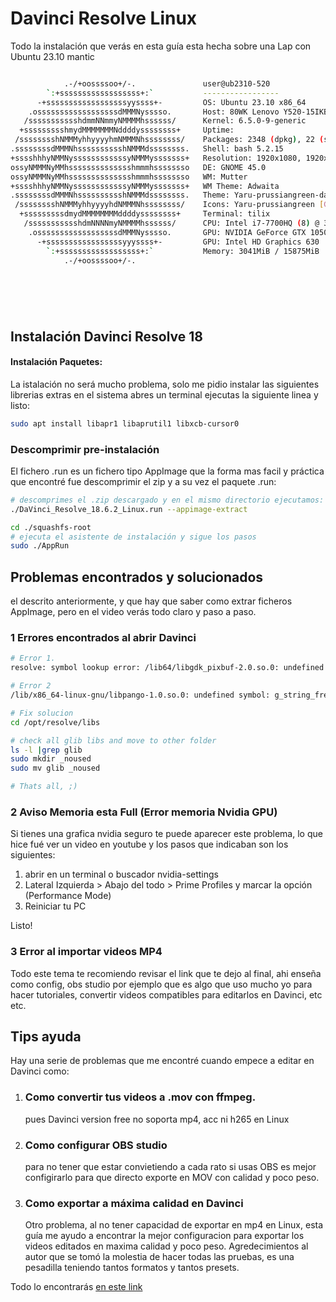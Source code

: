 # Davinci Resolve Linux

Todo la instalación que verás en esta guía esta hecha sobre una Lap con Ubuntu 23.10 mantic

```bash

            .-/+oossssoo+/-.               user@ub2310-520 
        `:+ssssssssssssssssss+:`           ----------------- 
      -+ssssssssssssssssssyyssss+-         OS: Ubuntu 23.10 x86_64 
    .ossssssssssssssssssdMMMNysssso.       Host: 80WK Lenovo Y520-15IKBN 
   /ssssssssssshdmmNNmmyNMMMMhssssss/      Kernel: 6.5.0-9-generic 
  +ssssssssshmydMMMMMMMNddddyssssssss+     Uptime:  
 /sssssssshNMMMyhhyyyyhmNMMMNhssssssss/    Packages: 2348 (dpkg), 22 (snap) 
.ssssssssdMMMNhsssssssssshNMMMdssssssss.   Shell: bash 5.2.15 
+sssshhhyNMMNyssssssssssssyNMMMysssssss+   Resolution: 1920x1080, 1920x1080 
ossyNMMMNyMMhsssssssssssssshmmmhssssssso   DE: GNOME 45.0 
ossyNMMMNyMMhsssssssssssssshmmmhssssssso   WM: Mutter 
+sssshhhyNMMNyssssssssssssyNMMMysssssss+   WM Theme: Adwaita 
.ssssssssdMMMNhsssssssssshNMMMdssssssss.   Theme: Yaru-prussiangreen-dark [GTK2/3] 
 /sssssssshNMMMyhhyyyyhdNMMMNhssssssss/    Icons: Yaru-prussiangreen [GTK2/3] 
  +sssssssssdmydMMMMMMMMddddyssssssss+     Terminal: tilix 
   /ssssssssssshdmNNNNmyNMMMMhssssss/      CPU: Intel i7-7700HQ (8) @ 3.800GHz 
    .ossssssssssssssssssdMMMNysssso.       GPU: NVIDIA GeForce GTX 1050 Mobile 
      -+sssssssssssssssssyyyssss+-         GPU: Intel HD Graphics 630 
        `:+ssssssssssssssssss+:`           Memory: 3041MiB / 15875MiB 
            .-/+oossssoo+/-.
                                                                   
                                                                   





```

## Instalación Davinci Resolve 18

#### Instalación Paquetes:
La istalación no será mucho problema, solo me pidio instalar las siguientes librerias extras en el sistema
abres un terminal ejecutas la siguiente linea y listo:

```bash
sudo apt install libapr1 libaprutil1 libxcb-cursor0

```
### Descomprimir pre-instalación
El fichero .run es un fichero tipo AppImage que la forma mas facil y práctica que encontré fue descomprimir el zip y a su vez el paquete .run:
```bash
# descomprimes el .zip descargado y en el mismo directorio ejecutamos:
./DaVinci_Resolve_18.6.2_Linux.run --appimage-extract

cd ./squashfs-root
# ejecuta el asistente de instalación y sigue los pasos
sudo ./AppRun
```

## Problemas encontrados y solucionados
el descrito anteriormente, y que hay que saber como extrar ficheros AppImage, pero en el video verás todo claro y paso a paso.

### 1 Errores encontrados al abrir Davinci

```bash
# Error 1. 
resolve: symbol lookup error: /lib64/libgdk_pixbuf-2.0.so.0: undefined symbol: g_task_set_stati c_name

# Error 2
/lib/x86_64-linux-gnu/libpango-1.0.so.0: undefined symbol: g_string_free_and_steal

# Fix solucion
cd /opt/resolve/libs

# check all glib libs and move to other folder
ls -l |grep glib
sudo mkdir _noused
sudo mv glib _noused

# Thats all, ;)
```

### 2 Aviso Memoria esta Full (Error memoria Nvidia GPU)
Si tienes una grafica nvidia seguro te puede aparecer este problema, 
lo que hice fué ver un video en youtube y los pasos que indicaban son los siguientes:

1. abrir en un terminal o buscador nvidia-settings
2. Lateral Izquierda > Abajo del todo > Prime Profiles y marcar la opción (Performance Mode)
3. Reiniciar tu PC

Listo!

### 3 Error al importar videos MP4
Todo este tema te recomiendo revisar el link que te dejo al final, ahi enseña como config, obs studio por ejemplo que es algo
que uso mucho yo para hacer tutoriales, convertir videos compatibles para editarlos en Davinci, etc etc.

## Tips ayuda

Hay una serie de problemas que me encontré cuando empece a editar en Davinci como:

1. ### Como convertir tus videos a .mov con ffmpeg.
   pues Davinci version free no soporta mp4, acc ni h265 en Linux

2. ### Como configurar OBS studio
   para no tener que estar convietiendo  a cada rato si usas OBS es mejor configirarlo para que directo exporte en MOV con calidad y poco peso.

3. ### Como exportar a máxima calidad en Davinci
   Otro problema, al no tener capacidad de exportar en mp4 en Linux, esta guía me ayudo a encontrar la mejor configuracion para exportar los videos editados en maxima calidad y poco peso. Agredecimientos al autor que se tomó la molestia de hacer todas las pruebas, es una pesadilla teniendo tantos formatos y tantos presets.

Todo lo encontrarás [en este link](https://github.com/flolu/davinci-resolve-linux)